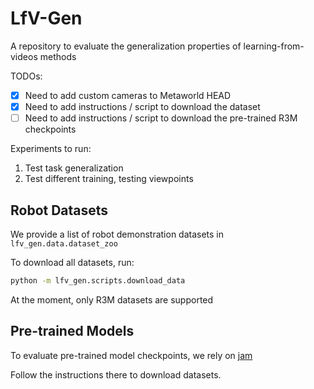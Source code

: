 # LfV-Gen

A repository to evaluate the generalization properties of learning-from-videos methods

TODOs:
- [X] Need to add custom cameras to Metaworld HEAD
- [X] Need to add instructions / script to download the dataset
- [ ] Need to add instructions / script to download the pre-trained R3M checkpoints

Experiments to run:
1. Test task generalization
2. Test different training, testing viewpoints

## Robot Datasets
We provide a list of robot demonstration datasets in `lfv_gen.data.dataset_zoo`

To download all datasets, run:
```bash
python -m lfv_gen.scripts.download_data
```

At the moment, only R3M datasets are supported 

## Pre-trained Models
To evaluate pre-trained model checkpoints, we rely on [jam](https://github.com/ethanluoyc/jam)

Follow the instructions there to download datasets. 

